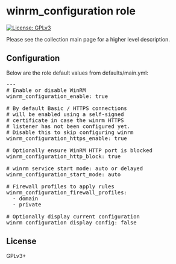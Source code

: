 # winrm_configuration role

[![License: GPLv3](https://img.shields.io/badge/license-GPLv3-brightgreen.svg)](https://www.gnu.org/licenses/gpl-3.0)

Please see the collection main page for a higher level description.

## Configuration

Below are the role default values from defaults/main.yml:

<pre>
---
# Enable or disable WinRM
winrm_configuration_enable: true

# By default Basic / HTTPS connections
# will be enabled using a self-signed
# certificate in case the winrm HTTPS
# listener has not been configured yet.
# Disable this to skip configuring winrm
winrm_configuration_https_enable: true

# Optionally ensure WinRM HTTP port is blocked
winrm_configuration_http_block: true

# winrm service start mode: auto or delayed
winrm_configuration_start_mode: auto

# Firewall profiles to apply rules
winrm_configuration_firewall_profiles:
  - domain
  - private

# Optionally display current configuration
winrm_configuration_display_config: false
</pre>

## License

GPLv3+
